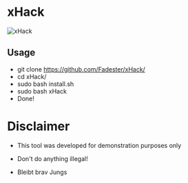 # xHack
![xHack](https://user-images.githubusercontent.com/53977560/104008647-fcf26900-51a9-11eb-80af-a122ed518109.png)

## Usage
- git clone https://github.com/Fadester/xHack/
- cd xHack/
- sudo bash install.sh
- sudo bash xHack
- Done!

# Disclaimer
- This tool was developed for demonstration purposes only

- Don't do anything illegal!

- Bleibt brav Jungs

